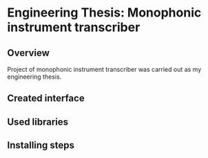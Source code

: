 # Engineering Thesis: Monophonic instrument transcriber

## Overview
Project of monophonic instrument transcriber was carried out as my engineering thesis. 

## Created interface

## Used libraries

## Installing steps

